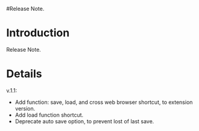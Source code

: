 #Release Note.

# Introduction #

Release Note.

# Details #

v.1.1:
  * Add function: save, load, and cross web browser shortcut, to extension version.
  * Add load function shortcut.
  * Deprecate auto save option, to prevent lost of last save.